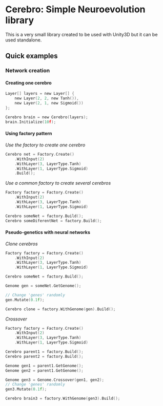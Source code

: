 # Cerebro: Simple Neuroevolution library

This is a very small library created to be used with Unity3D but it can be used standalone.

## Quick examples

### Network creation

#### Creating one cerebro

```c
Layer[] layers = new Layer[] {
    new Layer(2, 2, new Tanh()),
    new Layer(2, 1, new Sigmoid())
};

Cerebro brain = new Cerebro(layers);
brain.Initialize(10f);
```


#### Using factory pattern

*Use the factory to create one cerebro*
```c
Cerebro net = Factory.Create()
    .WithInput(2)
    .WithLayer(3, LayerType.Tanh)
    .WithLayer(1, LayerType.Sigmoid)
    .Build();
```

*Use a common factory to create several cerebros*
```c
Factory factory = Factory.Create()
    .WithInput(2)
    .WithLayer(3, LayerType.Tanh)
    .WithLayer(1, LayerType.Sigmoid)

Cerebro someNet = factory.Build();
Cerebro someDiferentNet = factory.Build();
```

#### Pseudo-genetics with neural networks

*Clone cerebros*
```c
Factory factory = Factory.Create()
    .WithInput(2)
    .WithLayer(3, LayerType.Tanh)
    .WithLayer(1, LayerType.Sigmoid)

Cerebro someNet = factory.Build();

Genome gen = someNet.GetGenome();

// Change 'genes' randomly
gen.Mutate(0.1f);

Cerebro clone = factory.WithGenome(gen).Build();
```

*Crossover*

```c
Factory factory = Factory.Create()
    .WithInput(2)
    .WithLayer(3, LayerType.Tanh)
    .WithLayer(1, LayerType.Sigmoid)

Cerebro parent1 = factory.Build();
Cerebro parent2 = factory.Build();

Genome gen1 = parent1.GetGenome();
Genome gen2 = parent1.GetGenome();

Genome gen3 = Genome.Crossover(gen1, gen2);
// Change 'genes' randomly
gen3.Mutate(0.1f);

Cerebro brain3 = factory.WithGenome(gen3).Build();
```